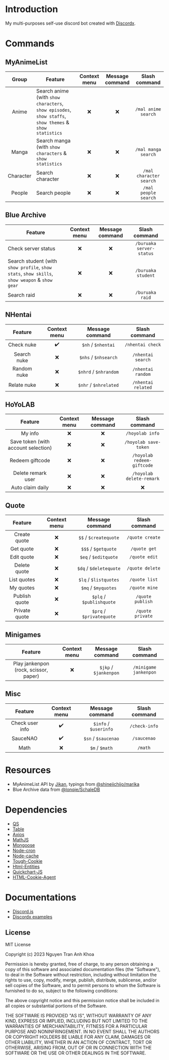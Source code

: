 # Introduction

My multi-purposes self-use discord bot created with [Discordx](https://discordx.js.org/docs/discordx/getting-started).

# Commands

## MyAnimeList

|   Group   | Feature                                                                                                 | Context menu | Message command |      Slash command      |
|:---------:|---------------------------------------------------------------------------------------------------------|:------------:|:---------------:|:-----------------------:|
|   Anime   | Search anime (with `show characters`, `show episodes`, `show staffs`, `show themes` & `show statistics` |      :x:     |       :x:       |   `/mal anime search`   |
|   Manga   | Search manga (with `show characters` & `show statistics`                                                |      :x:     |       :x:       | `/mal manga search`     |
| Character | Search character                                                                                        |      :x:     |       :x:       | `/mal character search` |
|   People  | Search people                                                                                           |      :x:     |       :x:       | `/mal people search`    |

## Blue Archive

| Feature                                                                                       | Context menu | Message command |       Slash command      |
|-----------------------------------------------------------------------------------------------|:------------:|:---------------:|:------------------------:|
| Check server status                                                                           |      :x:     |       :x:       | `/buruaka server-status` |
| Search student (with `show profile`, `show stats`, `show skills`, `show weapon` & `show gear` |      :x:     |       :x:       |    `/buruaka student`    |
| Search raid                                                                                   |      :x:     |       :x:       |      `/buruaka raid`     |

## NHentai

|   Feature  | Context menu |    Message command   |   Slash command   |
|:-----------:|:------------:|:--------------------:|:-----------------:|
| Check nuke  |  :heavy_check_mark: | `$nh` / `$nhentai` |  `/nhentai check` |
| Search nuke  |      :x:     | `$nhs` / `$nhsearch` |  `/nhentai search` |
| Random nuke  |      :x:     | `$nhrd` / `$nhrandom` |  `/nhentai random` |
| Relate nuke  |      :x:     | `$nhr` / `$nhrelated` |  `/nhentai related` |

## HoYoLAB

|     Feature    | Context menu | Message command |       Slash command       |
|:---------------:|:------------:|:---------------:|:-------------------------:|
|     My info     |      :x:     |       :x:       |      `/hoyolab info`      |
| Save token (with account selection)      |      :x:     |       :x:       |   `/hoyolab save-token`   |
| Redeem giftcode  |      :x:     |       :x:       | `/hoyolab redeem-giftcode` |
| Delete remark user |      :x:     |       :x:       | `/hoyolab delete-remark` |
| Auto claim daily |      :x:     |       :x:       |            :x:           |

## Quote

|    Feature   | Context menu |      Message command     |   Slash command  |
|:-------------:|:------------:|:------------------------:|:----------------:|
| Create quote  |      :x:     |   `$$` / `$createquote`  |  `/quote create` |
| Get quote     |      :x:     |    `$$$` / `$getquote`   |   `/quote get`   |
| Edit quote    |      :x:     |   `$eq` / `$editquote`   |   `/quote edit`  |
| Delete quote  |      :x:     |  `$dq` / `$deletequote`  |  `/quote delete` |
| List quotes   |      :x:     |   `$lq` / `$listquotes`  |   `/quote list`  |
| My quotes     |      :x:     |    `$mq` / `$myquotes`   |   `/quote mine`  |
| Publish quote |      :x:     | `$plq` / `$publishquote` | `/quote publish` |
| Private quote |      :x:     | `$prq` / `$privatequote` | `/quote private` |

## Minigames

|                Feature               | Context menu |     Message command     |       Slash command       |
|:-------------------------------------:|:------------:|:-----------------------:|:-------------------------:|
| Play jankenpon (rock, scissor, paper) |      :x:     | `$jkp` / `$jankenpon` |   `/minigame jankenpon`   |


## Misc

|     Feature    |    Context menu    |     Message command    | Slash command |
|:---------------:|:------------------:|:----------------------:|:-------------:|
| Check user info | :heavy_check_mark: | `$info` / `$userinfo`  | `/check-info` |
| SauceNAO        | :heavy_check_mark: |  `$sn` / `$saucenao`   |  `/saucenao`  |
| Math            |         :x:        |     `$m` / `$math`     | `/math`       |

# Resources

<!-- - NHentai API by [paukuman/Nhentai-Modules](https://github.com/paukuman/Nhentai-Modules) -->
- MyAnimeList API by [Jikan](https://github.com/jikan-me/jikan), typings from [@shineiichijo/marika](https://github.com/LuckyYam/Marika)
- Blue Archive data from [@lonqie/SchaleDB](https://github.com/lonqie/SchaleDB)

# Dependencies

- [QS](https://github.com/ljharb/qs)
- [Table](https://github.com/gajus/table)
- [Axios](https://axios-http.com)
- [MathJS](https://github.com/josdejong/mathjs)
- [Mongoose](https://mongoosejs.com)
- [Node-cron](https://github.com/kelektiv/node-cron)
- [Node-cache](https://github.com/node-cache/node-cache)
- [Tough-Cookie](https://github.com/salesforce/tough-cookie)
- [Html-Entities](https://github.com/mdevils/html-entities)
- [Quickchart-JS](https://github.com/typpo/quickchart-js)
- [HTML-Cookie-Agent](https://github.com/3846masa/http-cookie-agent)

# Documentations

- [Discord.js](https://discordx.js.org/docs/discordx/getting-started)
- [Discordx examples](https://github.com/discordx-ts/discordx/tree/main/packages/discordx/examples)

## License

MIT License

Copyright (c) 2023 Nguyen Tran Anh Khoa

Permission is hereby granted, free of charge, to any person obtaining a copy
of this software and associated documentation files (the "Software"), to deal
in the Software without restriction, including without limitation the rights
to use, copy, modify, merge, publish, distribute, sublicense, and/or sell
copies of the Software, and to permit persons to whom the Software is
furnished to do so, subject to the following conditions:

The above copyright notice and this permission notice shall be included in all
copies or substantial portions of the Software.

THE SOFTWARE IS PROVIDED "AS IS", WITHOUT WARRANTY OF ANY KIND, EXPRESS OR
IMPLIED, INCLUDING BUT NOT LIMITED TO THE WARRANTIES OF MERCHANTABILITY,
FITNESS FOR A PARTICULAR PURPOSE AND NONINFRINGEMENT. IN NO EVENT SHALL THE
AUTHORS OR COPYRIGHT HOLDERS BE LIABLE FOR ANY CLAIM, DAMAGES OR OTHER
LIABILITY, WHETHER IN AN ACTION OF CONTRACT, TORT OR OTHERWISE, ARISING FROM,
OUT OF OR IN CONNECTION WITH THE SOFTWARE OR THE USE OR OTHER DEALINGS IN THE
SOFTWARE.
